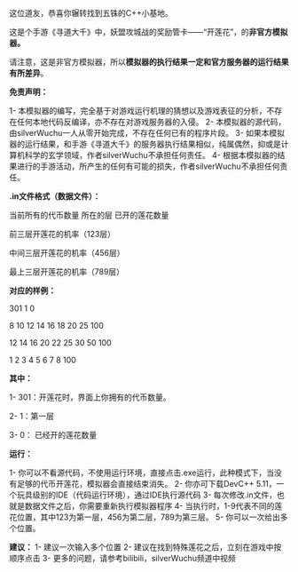 这位道友，恭喜你辗转找到五铢的C++小基地。

这是个手游《寻道大千》中，妖盟攻城战的奖励管卡——“开莲花”，的**非官方模拟器。**

请注意，这是非官方模拟器，所以**模拟器的执行结果一定和官方服务器的运行结果有所差异**。

**免责声明：**

1- 本模拟器的编写，完全基于对游戏运行机理的猜想以及游戏表征的分析，不存在任何本地代码反编译，亦不存在对游戏服务器的入侵。
2- 本模拟器的源代码，由silverWuchu一人从零开始完成，不存在任何已有的程序片段。
3- 如果本模拟器的运行结果，和手游《寻道大千》的服务器执行结果相似，纯属偶然，抑或是计算机科学的玄学领域，作者silverWuchu不承担任何责任。
4- 根据本模拟器的结果进行的手游活动，所产生的任何有可能的损失，作者silverWuchu不承担任何责任。

**.in文件格式（数据文件）：**

当前所有的代币数量
所在的层 已开的莲花数量

前三层开莲花的机率（123层）

中间三层开莲花的机率（456层）

最上三层开莲花的机率（789层）

**对应的样例：**

301
1 0

8 10 12
14 16 18
20 25 100

12 14 16
20 22 25
30 50 100

1 2 3
4 5 6
7 8 100

**其中：**

1- 301：开莲花时，界面上你拥有的代币数量。

2- 1：第一层

3- 0： 已经开的莲花数量

**运行：**

1- 你可以不看源代码，不使用运行环境，直接点击.exe运行，此种模式下，当没有足够的代币开莲花，模拟器会直接结束消失。
2- 你亦可下载DevC++ 5.11，一个玩具级别的IDE（代码运行环境），通过IDE执行源代码
3- 每次修改.in文件，也就是数据文件之后，你需要重新执行模拟器程序
4- 当执行时，1-9代表不同的莲花位置，其中123为第一层，456为第二层，789为第三层。
5- 你可以一次给出多个位置。

**建议：**
1- 建议一次输入多个位置
2- 建议在找到特殊莲花之后，立刻在游戏中按顺序点击
3- 更多的问题，请参考bilibili，silverWuchu频道中视频
